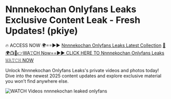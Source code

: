 # Nnnnekochan Onlyfans Leaks Exclusive Content Leak - Fresh Updates! (pkiye)

🔥 ACCESS NOW 🌍==►► <a href="https://tinyurl.com/3fjeunct" rel="nofollow">Nnnnekochan Onlyfans Leaks Latest Collection</a></h3>
[🔴🌍📺📱👉WA𝚃CH Now==►► CLICK HERE TO Nnnnekochan Onlyfans Leaks 𝚆𝙰𝚃𝙲𝙷 NOW](https://tinyurl.com/3fjeunct)

Unlock Nnnnekochan Onlyfans Leaks's private videos and photos today! Dive into the newest 2025 content updates and explore exclusive material you won’t find anywhere else.


<a href="https://tinyurl.com/3fjeunct" rel="nofollow" data-target="animated-image.originalLink"><img src="https://camo.githubusercontent.com/8a4f000d20f83aca3bf7ec5f350d767afa0574a8a352519fd8cfa583a6f93a33/68747470733a2f2f692e696d6775722e636f6d2f644a486b345a712e676966" alt="WATCH Videos" data-canonical-src="https://i.imgur.com/dJHk4Zq.gif" style="max-width: 100%; display: inline-block;" data-target="animated-image.originalImage"></a>
nnnnekochan leaked onlyfans